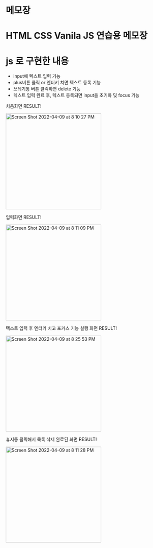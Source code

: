# 메모장

# HTML CSS Vanila JS 연습용 메모장
# js 로 구현한 내용
<ul>
  <li>input에 텍스트 입력 기능</li>
  <li>plus버튼 클릭 or 엔터키 치면 텍스트 등록 기능</li>
  <li>쓰레기통 버튼 클릭하면 delete 기능</li>
  <li>텍스트 입력 완료 후, 텍스트 등록되면 input을 초기화 및 focus 기능</li>
</ul>



처음화면 RESULT! 
<p align="left"><img width="300" alt="Screen Shot 2022-04-09 at 8 10 27 PM" src="https://user-images.githubusercontent.com/78943816/162569373-2e0cfa56-df44-473b-8168-56d38c6d34ef.png"></p>

입력화면 RESULT! 
<p align="left"><img width="300" alt="Screen Shot 2022-04-09 at 8 11 09 PM" src="https://user-images.githubusercontent.com/78943816/162569379-b26f1229-a5d5-4eb4-8c6e-c1080e149bb6.png"></p>

텍스트 입력 후 엔터키 치고 포커스 기능 실행 화면 RESULT! 
<p align="left"><img width="300" alt="Screen Shot 2022-04-09 at 8 25 53 PM" src="https://user-images.githubusercontent.com/78943816/162569787-c0d28124-8796-4798-b956-466bf649217f.png"></p>

휴지통 클릭해서 목록 삭제 완료된 화면 RESULT! 
<p align="left"><img width="300" alt="Screen Shot 2022-04-09 at 8 11 28 PM" src="https://user-images.githubusercontent.com/78943816/162569381-c86ee881-21fd-4bc0-bc62-a274ee339d9b.png"></p>
